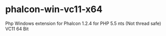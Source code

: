 phalcon-win-vc11-x64
====================

Php Windows extension for Phalcon 1.2.4 for PHP 5.5 nts (Not thread safe) VC11 64 Bit

